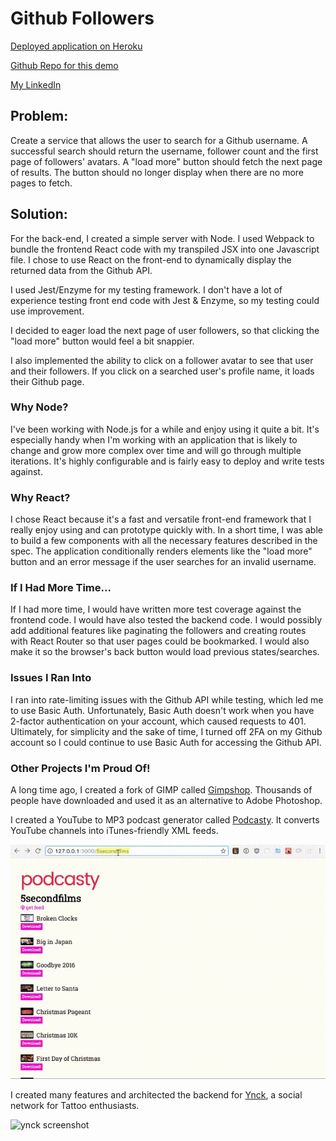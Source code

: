 # Github Followers
[Deployed application on Heroku](https://gh-follower-demo-app.herokuapp.com/)

[Github Repo for this demo](https://github.com/plasticbugs/gh-followers)

[My LinkedIn](https://www.linkedin.com/in/scott-moschella/)

## Problem:
Create a service that allows the user to search for a Github username. A successful search should return the username, follower count and the first page of followers' avatars. A "load more" button should fetch the next page of results. The button should no longer display when there are no more pages to fetch.

## Solution:
For the back-end, I created a simple server with Node. I used Webpack to bundle the frontend React code with my transpiled JSX into one Javascript file. I chose to use React on the front-end to dynamically display the returned data from the Github API.

I used Jest/Enzyme for my testing framework. I don't have a lot of experience testing front end code with Jest & Enzyme, so my testing could use improvement.

I decided to eager load the next page of user followers, so that clicking the "load more" button would feel a bit snappier.

I also implemented the ability to click on a follower avatar to see that user and their followers. If you click on a searched user's profile name, it loads their Github page.

### Why Node?
I've been working with Node.js for a while and enjoy using it quite a bit. It's especially handy when I'm working with an application that is likely to change and grow more complex over time and will go through multiple iterations. It's highly configurable and is fairly easy to deploy and write tests against.

### Why React?
I chose React because it's a fast and versatile front-end framework that I really enjoy using and can prototype quickly with. In a short time, I was able to build a few components with all the necessary features described in the spec. The application conditionally renders elements like the "load more" button and an error message if the user searches for an invalid username.

### If I Had More Time...

If I had more time, I would have written more test coverage against the frontend code. I would have also tested the backend code. I would possibly add additional features like paginating the followers and creating routes with React Router so that user pages could be bookmarked. I would also make it so the browser's back button would load previous states/searches.

### Issues I Ran Into

I ran into rate-limiting issues with the Github API while testing, which led me to use Basic Auth. Unfortunately, Basic Auth doesn't work when you have 2-factor authentication on your account, which caused requests to 401. Ultimately, for simplicity and the sake of time, I turned off 2FA on my Github account so I could continue to use Basic Auth for accessing the Github API.

### Other Projects I'm Proud Of!

A long time ago, I created a fork of GIMP called [Gimpshop](https://en.wikipedia.org/wiki/GIMPshop). Thousands of people have downloaded and used it as an alternative to Adobe Photoshop.

I created a YouTube to MP3 podcast generator called [Podcasty](https://github.com/plasticbugs/podcasty). It converts YouTube channels into iTunes-friendly XML feeds.

![podcast gif](https://raw.githubusercontent.com/plasticbugs/podcasty/master/demo.gif)

I created many features and architected the backend for [Ynck](http://www.ynck.io), a social network for Tattoo enthusiasts.

![ynck screenshot](https://media.licdn.com/media-proxy/ext?w=800&h=800&f=n&hash=GwrTXYMha51SX4LTHV%2BXyKR9o1U%3D&ora=1%2CaFBCTXdkRmpGL2lvQUFBPQ%2CxAVta9Er0Vinkhwfjw8177yE41y87UNCVordEGXyD3u0qYrdf3HtfsfZL-TzuQ4RcC0clFAyKvL6QzflD5S-L43meNtx3Z7gJo24ZxUBbFImi24)